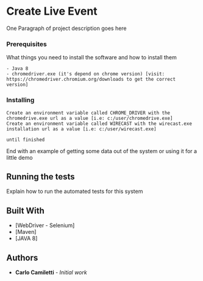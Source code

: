 # Create Live Event

One Paragraph of project description goes here

### Prerequisites

What things you need to install the software and how to install them

```
- Java 8
- chromedriver.exe (it's depend on chrome version) [visit: https://chromedriver.chromium.org/downloads to get the correct version]
```

### Installing

```
Create an environment variable called CHROME_DRIVER with the chromedrive.exe url as a value [i.e: c:/user/chromedrive.exe]
Create an environment variable called WIRECAST with the wirecast.exe installation url as a value [i.e: c:/user/wirecast.exe]

```
```
until finished
```

End with an example of getting some data out of the system or using it for a little demo

## Running the tests

Explain how to run the automated tests for this system

## Built With

* [WebDriver - Selenium]
* [Maven]
* [JAVA 8]

## Authors

* **Carlo Camiletti** - *Initial work*
